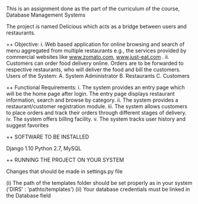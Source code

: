 This is an assignment done as the part of the curriculum of the course, Database Management Systems

The project is named Delicious which acts as a bridge between users and restaurants. 

++ Objective:
i. Web based application for online browsing and search of menu aggregated from multiple restaurants e.g., the services provided by commercial websites like www.zomato.com, www.just-eat.com .
ii. Customers can order food delivery online. Orders are to be forwarded to respective restaurants, who will deliver the food and bill the customers.
Users of the System:  A. System Administrator   B. Restaurants          C. Customers

++ Functional Requirements:
i. The system provides an entry page which will be the home page after login. The entry page displays restaurant information, search and browse by category.
ii. The system provides a restaurant/customer registration module.
iii. The system allows customers to place orders and track their orders through different stages of delivery.
iv. The system offers billing facility.
v. The system tracks user history and suggest favorites


++ SOFTWARE TO BE INSTALLED

Django 1.10
Python 2.7, MySQL

++ RUNNING THE PROJECT ON YOUR SYSTEM

Changes that should be made in settings.py file

(i) The path of the templates folder should be set properly as in your system ('DIRS' : 'pathto/templates')
(ii) Your database credentials must be linked in the Database field